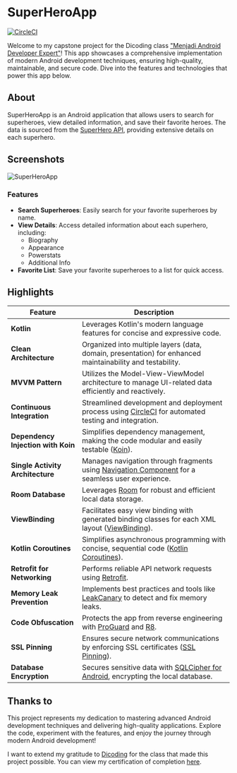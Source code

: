 # SuperHeroApp

[![CircleCI](https://circleci.com/gh/rwnhrmwn23/SuperHeroApp.svg?style=svg)](https://app.circleci.com/pipelines/github/rwnhrmwn23/SuperHeroApp)

Welcome to my capstone project for the Dicoding class ["Menjadi Android Developer Expert"](https://www.dicoding.com/academies/165)! This app showcases a comprehensive implementation of modern Android development techniques, ensuring high-quality, maintainable, and secure code. Dive into the features and technologies that power this app below.

## About 

SuperHeroApp is an Android application that allows users to search for superheroes, view detailed information, and save their favorite heroes. The data is sourced from the [SuperHero API](https://www.superheroapi.com/), providing extensive details on each superhero.

## Screenshots

![SuperHeroApp](https://github.com/rwnhrmwn23/SuperHeroApp/assets/25237512/30de34cb-ca06-4583-8891-06c38026cf7a)

### Features
- **Search Superheroes**: Easily search for your favorite superheroes by name.
- **View Details**: Access detailed information about each superhero, including:
  - Biography
  - Appearance
  - Powerstats
  - Additional Info
- **Favorite List**: Save your favorite superheroes to a list for quick access.

## Highlights

| Feature                         | Description                                                                                         |
|---------------------------------|-----------------------------------------------------------------------------------------------------|
| **Kotlin**                       | Leverages Kotlin's modern language features for concise and expressive code.|
| **Clean Architecture**          | Organized into multiple layers (data, domain, presentation) for enhanced maintainability and testability. |
| **MVVM Pattern**                | Utilizes the Model-View-ViewModel architecture to manage UI-related data efficiently and reactively. |
| **Continuous Integration**      | Streamlined development and deployment process using [CircleCI](https://circleci.com/) for automated testing and integration. |
| **Dependency Injection with Koin** | Simplifies dependency management, making the code modular and easily testable ([Koin](https://insert-koin.io/)). |
| **Single Activity Architecture** | Manages navigation through fragments using [Navigation Component](https://developer.android.com/guide/navigation) for a seamless user experience. |
| **Room Database**               | Leverages [Room](https://developer.android.com/training/data-storage/room) for robust and efficient local data storage. |
| **ViewBinding**                 | Facilitates easy view binding with generated binding classes for each XML layout ([ViewBinding](https://developer.android.com/topic/libraries/view-binding)). |
| **Kotlin Coroutines**           | Simplifies asynchronous programming with concise, sequential code ([Kotlin Coroutines](https://kotlinlang.org/docs/coroutines-overview.html)). |
| **Retrofit for Networking**     | Performs reliable API network requests using [Retrofit](https://square.github.io/retrofit/). |
| **Memory Leak Prevention**      | Implements best practices and tools like [LeakCanary](https://square.github.io/leakcanary/) to detect and fix memory leaks. |
| **Code Obfuscation**            | Protects the app from reverse engineering with [ProGuard](https://www.guardsquare.com/en/products/proguard) and [R8](https://developer.android.com/studio/build/shrink-code). |
| **SSL Pinning**                 | Ensures secure network communications by enforcing SSL certificates ([SSL Pinning](https://square.github.io/okhttp/features/security/)). |
| **Database Encryption**         | Secures sensitive data with [SQLCipher for Android](https://www.zetetic.net/sqlcipher/sqlcipher-for-android/), encrypting the local database. |

## Thanks to

This project represents my dedication to mastering advanced Android development techniques and delivering high-quality applications. Explore the code, experiment with the features, and enjoy the journey through modern Android development!

I want to extend my gratitude to [Dicoding](https://www.dicoding.com) for the class that made this project possible. You can view my certification of completion [here](https://www.dicoding.com/certificates/98XWK5E5LXM3).
